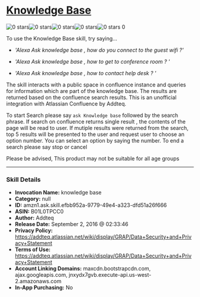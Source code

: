 # [Knowledge Base](http://alexa.amazon.com/#skills/amzn1.ask.skill.efbb952a-9779-49e4-a323-dfd51a26f666)
![0 stars](../../images/ic_star_border_black_18dp_1x.png)![0 stars](../../images/ic_star_border_black_18dp_1x.png)![0 stars](../../images/ic_star_border_black_18dp_1x.png)![0 stars](../../images/ic_star_border_black_18dp_1x.png)![0 stars](../../images/ic_star_border_black_18dp_1x.png) 0

To use the Knowledge Base skill, try saying...

* *'Alexa Ask knowledge base ,  how do you connect to the guest wifi ?'*

* *'Alexa Ask knowledge base ,  how to get to conference room ? '*

* *'Alexa Ask knowledge base ,  how to contact help desk ? '*

The skill interacts with a public space in confluence instance and queries for information which are part of the knowledge base. The results are returned based on the confluence search results. This is an unofficial integration with Atlassian Confluence by Addteq. 

To start Search please say `ask Knowledge base`  followed by the search phrase.  If search on confluence returns single result ,  the contents of the page will be read to user. If mutiple results were returned from the search, top 5 results will be presented to the user and request user to choose an option number. You can select an option by saying the number. To end a search please say stop or cancel

Please be advised, This product may not be suitable for all age groups

***

### Skill Details

* **Invocation Name:** knowledge base
* **Category:** null
* **ID:** amzn1.ask.skill.efbb952a-9779-49e4-a323-dfd51a26f666
* **ASIN:** B01L0TPCC0
* **Author:** Addteq
* **Release Date:** September 2, 2016 @ 02:33:46
* **Privacy Policy:** https://addteq.atlassian.net/wiki/display/GRAP/Data+Security+and+Privacy+Statement
* **Terms of Use:** https://addteq.atlassian.net/wiki/display/GRAP/Data+Security+and+Privacy+Statement
* **Account Linking Domains:** maxcdn.bootstrapcdn.com, ajax.googleapis.com, jnxydx7gvb.execute-api.us-west-2.amazonaws.com
* **In-App Purchasing:** No
